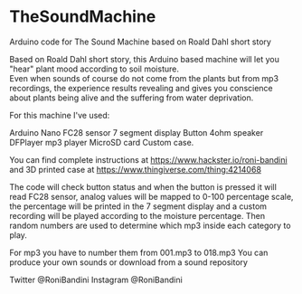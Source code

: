 # TheSoundMachine
Arduino code for The Sound Machine based on Roald Dahl short story

Based on Roald Dahl short story, this Arduino based machine will let you "hear" plant mood according to soil moisture.  
Even when sounds of course do not come from the plants but from mp3 recordings, the experience results revealing and gives you conscience 
about plants being alive and the suffering from water deprivation.

For this machine I've used:

Arduino Nano
FC28 sensor
7 segment display
Button
4ohm speaker
DFPlayer mp3 player
MicroSD card
Custom case.

You can find complete instructions at https://www.hackster.io/roni-bandini and 3D printed case at https://www.thingiverse.com/thing:4214068

The code will check button status and when the button is pressed it will read FC28 sensor, analog values will be mapped to 0-100 percentage scale, the percentage will be printed in the 7 segment display and a custom recording will be played according to the moisture percentage. 
Then random numbers are used to determine which mp3 inside each category to play.

For mp3 you have to number them from 001.mp3 to 018.mp3 You can produce your own sounds or download from a sound repository

Twitter @RoniBandini
Instagram @RoniBandini 

